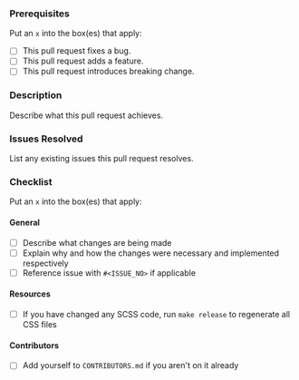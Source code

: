 ### Prerequisites

Put an `x` into the box(es) that apply:

-   [ ] This pull request fixes a bug.
-   [ ] This pull request adds a feature.
-   [ ] This pull request introduces breaking change.

### Description

Describe what this pull request achieves.

### Issues Resolved

List any existing issues this pull request resolves.

### Checklist

Put an `x` into the box(es) that apply:

#### General

-   [ ] Describe what changes are being made
-   [ ] Explain why and how the changes were necessary and implemented respectively
-   [ ] Reference issue with `#<ISSUE_NO>` if applicable

#### Resources

-   [ ] If you have changed any SCSS code, run `make release` to regenerate all CSS files

#### Contributors

-   [ ] Add yourself to `CONTRIBUTORS.md` if you aren't on it already
